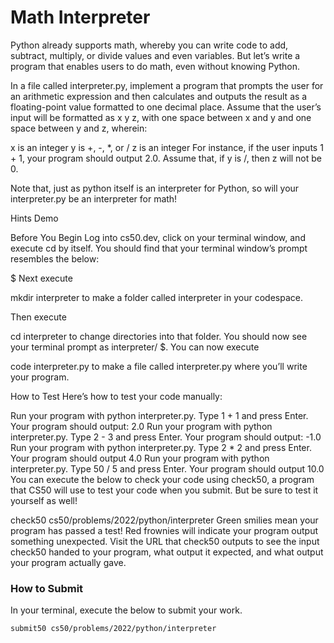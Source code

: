 # Math Interpreter

Python already supports math, whereby you can write code to add, subtract, multiply, or divide values and even variables. But let’s write a program that enables users to do math, even without knowing Python.

In a file called interpreter.py, implement a program that prompts the user for an arithmetic expression and then calculates and outputs the result as a floating-point value formatted to one decimal place. Assume that the user’s input will be formatted as x y z, with one space between x and y and one space between y and z, wherein:

x is an integer
y is +, -, *, or /
z is an integer
For instance, if the user inputs 1 + 1, your program should output 2.0. Assume that, if y is /, then z will not be 0.

Note that, just as python itself is an interpreter for Python, so will your interpreter.py be an interpreter for math!

Hints
Demo

Before You Begin
Log into cs50.dev, click on your terminal window, and execute cd by itself. You should find that your terminal window’s prompt resembles the below:

$
Next execute

mkdir interpreter
to make a folder called interpreter in your codespace.

Then execute

cd interpreter
to change directories into that folder. You should now see your terminal prompt as interpreter/ $. You can now execute

code interpreter.py
to make a file called interpreter.py where you’ll write your program.

How to Test
Here’s how to test your code manually:

Run your program with python interpreter.py. Type 1 + 1 and press Enter. Your program should output:
2.0
Run your program with python interpreter.py. Type 2 - 3 and press Enter. Your program should output:
-1.0
Run your program with python interpreter.py. Type 2 * 2 and press Enter. Your program should output
4.0
Run your program with python interpreter.py. Type 50 / 5 and press Enter. Your program should output
10.0
You can execute the below to check your code using check50, a program that CS50 will use to test your code when you submit. But be sure to test it yourself as well!

check50 cs50/problems/2022/python/interpreter
Green smilies mean your program has passed a test! Red frownies will indicate your program output something unexpected. Visit the URL that check50 outputs to see the input check50 handed to your program, what output it expected, and what output your program actually gave.

### How to Submit

In your terminal, execute the below to submit your work.

```bash
submit50 cs50/problems/2022/python/interpreter
```
